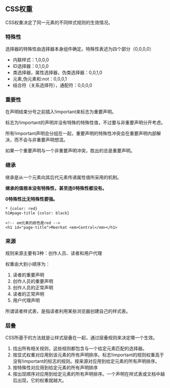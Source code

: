 ## CSS权重 ##

CSS权重决定了同一元素的不同样式规则的生效情况。

### 特殊性 ###

选择器的特殊性由选择器本身组件确定。特殊性表述为四个部分（0,0,0,0）

- 内联样式：1,0,0,0
- ID选择器：0,1,0,0
- 类选择器，属性选择器，伪类选择器：0,0,1,0
- 元素,伪元素和:not：0,0,0,1
- 结合符（关系选择符），通配符：0,0,0,0

### 重要性 ###

在声明结束分号之前插入!important来标志为重要声明。

标志为!important的声明并没有特殊的特殊性值，不过要与非重要声明分开考虑。

所有!important声明会分组在一起，重要声明的特殊性冲突会在重要声明内部解决，而不会与非重要声明想混。

如果一个重要声明与一个非重要声明冲突，胜出的总是重要声明。

### 继承 ###

继承是从一个元素向其后代元素传递属性值所采用的机制。

**继承的值根本没有特殊性，甚至连0特殊性都没有。**

**0特殊性比无特殊性要强。**

    * {color: red}
    h1#page-title {color: black}
    
    <!-- em元素的颜色是red -->
    <h1 id="page-title">Meerkat <em>Central</em></h1>
 

### 来源 ###

规则来源主要有3种：创作人员、读者和用户代理

权重由大到小顺序为：

1. 读者的重要声明
2. 创作人员的重要声明
3. 创作人员的正常声明
4. 读者的正常声明
5. 用户代理声明

所谓读者样式表，是指读者利用某些浏览器创建自己的样式表。


### 层叠 ###

CSS所基于的方法就是让样式层叠在一起，通过层叠规则来决定哪一个生效。

1. 找出所有相关规则，这些规则都包含与一个给定元素匹配的选择器。
2. 按显式权重对应用到该元素的所有声明排序。标志!important的规则权重高于没有!important的标志的规则。按来源对应用到给定元素的所有声明排序。
3. 按特殊性对应用到给定元素的所有声明排序
4. 按出现顺序对应用到给定元素的所有声明排序。一个声明在样式表或文档中越后出现，它的权重就越大。

